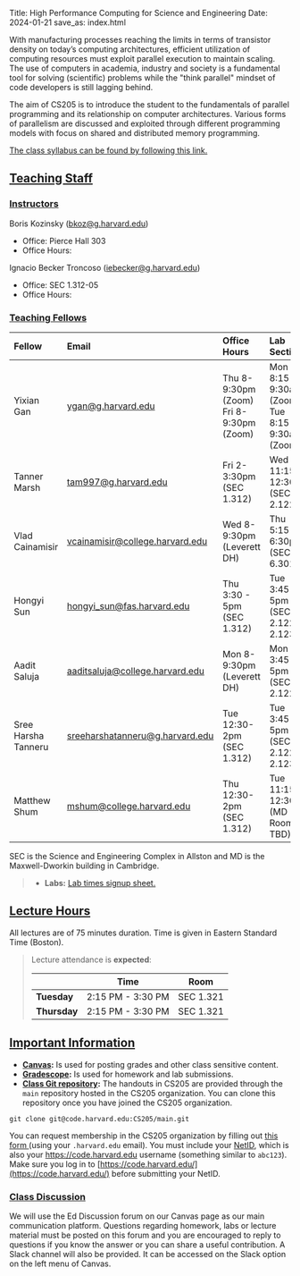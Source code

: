 Title: High Performance Computing for Science and Engineering
Date: 2024-01-21
save_as: index.html

With manufacturing processes reaching the limits in terms of transistor density on today’s computing architectures, efficient utilization of computing resources must exploit parallel execution to maintain scaling. The use of computers in academia, industry and society is a fundamental tool for solving (scientific) problems while the "think parallel" mindset of code developers is still lagging behind.

The aim of CS205 is to introduce the student to the fundamentals of parallel programming and its relationship on computer architectures. Various forms of parallelism are discussed and exploited through different programming models with focus on shared and distributed memory programming.

<a href="./pages/syllabus.html">The class syllabus can be found by following this link.</a>


## <a id="staff"></a><a class="anchor-link" href="#staff">Teaching Staff</a>

<!-- The preferred way to reach the instructors for delicate matters is at <cs205-staff@g.harvard.edu>. -->


### <a id="instructor"></a><a class="anchor-link" href="#instructor">Instructors</a>

Boris Kozinsky (<bkoz@g.harvard.edu>)
<!-- TODO: Fill  -->
* Office: Pierce Hall 303
* Office Hours:


Ignacio Becker Troncoso (<iebecker@g.harvard.edu>)
<!-- TODO: Fill  -->
* Office: SEC 1.312-05
* Office Hours:

### <a id="tf"></a><a class="anchor-link" href="#tf">Teaching Fellows</a>
<!-- TODO: Fill Office hours and Labs -->
| Fellow                      | Email                                  | Office Hours | Lab Section |
|:----------------------------|:---------------------------------------|:-------------|:------------|
| Yixian Gan                   | <ygan@g.harvard.edu>               | Thu 8-9:30pm (Zoom)<br>Fri 8-9:30pm (Zoom)  | Mon 8:15-9:30am (Zoom)<br>Tue 8:15-9:30am (Zoom)|
| Tanner Marsh              | <tam997@g.harvard.edu>   | Fri 2-3:30pm (SEC 1.312) | Wed 11:15-12:30pm (SEC 2.122)  |
| Vlad Cainamisir         | <vcainamisir@college.harvard.edu>     | Wed 8-9:30pm (Leverett DH)| Thu 5:15-6:30pm (SEC 6.301) |
| Hongyi Sun              | <hongyi_sun@fas.harvard.edu>          |Thu 3:30 - 5pm (SEC 1.312) | Tue 3:45-5pm (SEC 2.122 + 2.123)|
| Aadit Saluja             | <aaditsaluja@college.harvard.edu>        | Mon 8-9:30pm (Leverett DH) | Mon 3:45-5pm (SEC 2.122)    |
| Sree Harsha Tanneru             | <sreeharshatanneru@g.harvard.edu>        |Tue 12:30-2pm (SEC 1.312)  | Tue 3:45-5pm (SEC 2.122 + 2.123)    |
| Matthew Shum             | <mshum@college.harvard.edu>        | Thu 12:30-2pm (SEC 1.312)  |Tue 11:15-12:30pm (MD Room TBD)    |

SEC is the Science and Engineering Complex in Allston and MD is the Maxwell-Dworkin building in Cambridge.

<!-- > * **Office Hours:** TBD -->
> * **Labs:** <a href="https://docs.google.com/spreadsheets/d/1w9WryKCfZ--RGjEujGyqUGi36t-x5X79A_v0mTyAI64/edit?usp=sharing" target="_blank">Lab times signup sheet.</a>

## <a id="hours"></a><a class="anchor-link" href="#hours">Lecture Hours</a>

All lectures are of 75 minutes duration. Time is given in Eastern Standard Time (Boston).
> Lecture attendance is **expected**:
>
> |              | Time           | Room      |
> |--------------|----------------|-----------|
> | **Tuesday**  | 2:15 PM - 3:30 PM | SEC 1.321 |
> | **Thursday** | 2:15 PM - 3:30 PM | SEC 1.321 |


## <a id="important"></a><a class="anchor-link" href="#important">Important Information</a>

* **[Canvas](https://canvas.harvard.edu/courses/128330):** Is used for posting grades and other class sensitive content.
* **[Gradescope](https://canvas.harvard.edu/courses/128330/external_tools/101445?display=borderless):** Is used for homework and lab submissions.
* **[Class Git repository](https://code.harvard.edu/CS205/main_2024):** The handouts in CS205 are provided through the `main` repository hosted in the CS205 organization. You can clone this repository once you have joined the CS205 organization.

```
git clone git@code.harvard.edu:CS205/main.git
```

You can request membership in the CS205 organization by filling out [this form ](https://canvas.harvard.edu/courses/128330/assignments/796230)(using your `.harvard.edu` email). You  must include your [NetID](https://harvard.service-now.com/ithelp?id=kb_article&sys_id=507aca5a1b653700efd8a79b2d4bcb59), which is also your <https://code.harvard.edu> username (something similar to `abc123`). Make sure you log in to [https://code.harvard.edu/](https://code.harvard.edu/) before submitting your NetID.

### <a id="class-forum"></a><a class="anchor-link" href="#class-forum">Class Discussion</a>

We will use the Ed Discussion forum on our Canvas page as our main communication platform. Questions regarding homework, labs or lecture material must be posted on this forum and you are encouraged to reply to questions if you know the answer or you can share a useful contribution. A Slack channel will also be provided. It can be accessed on the Slack option on the left menu of Canvas.
